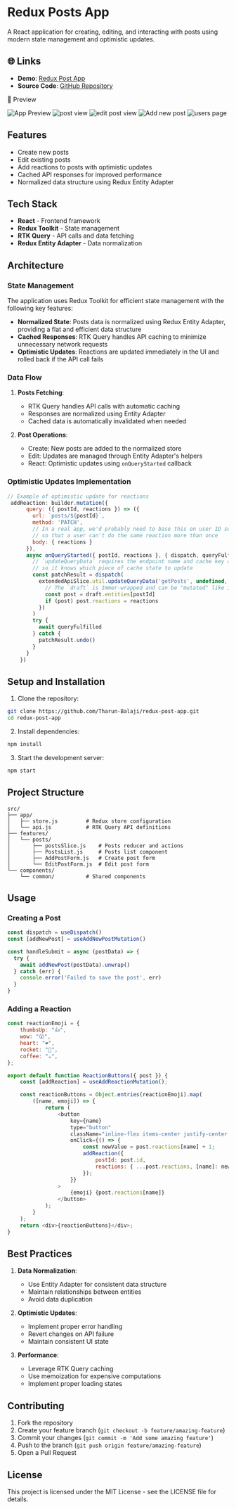 # Redux Posts App

A React application for creating, editing, and interacting with posts using modern state management and optimistic updates.

## 🌐 Links
- **Demo**: [Redux Post App](https://tharun-balaji.github.io/redux-post-app/)
- **Source Code**: [GitHub Repository](https://github.com/Tharun-Balaji/React.js/tree/main/React-Projects/post-app)

📸 Preview

![App Preview](image.png)
![post view](image-1.png)
![edit post view](image-2.png)
![Add new post](image-3.png)
![users page](image-4.png)

## Features

- Create new posts
- Edit existing posts
- Add reactions to posts with optimistic updates
- Cached API responses for improved performance
- Normalized data structure using Redux Entity Adapter

## Tech Stack

- **React** - Frontend framework
- **Redux Toolkit** - State management
- **RTK Query** - API calls and data fetching
- **Redux Entity Adapter** - Data normalization

## Architecture

### State Management
The application uses Redux Toolkit for efficient state management with the following key features:

- **Normalized State**: Posts data is normalized using Redux Entity Adapter, providing a flat and efficient data structure
- **Cached Responses**: RTK Query handles API caching to minimize unnecessary network requests
- **Optimistic Updates**: Reactions are updated immediately in the UI and rolled back if the API call fails

### Data Flow

1. **Posts Fetching**:
   - RTK Query handles API calls with automatic caching
   - Responses are normalized using Entity Adapter
   - Cached data is automatically invalidated when needed

2. **Post Operations**:
   - Create: New posts are added to the normalized store
   - Edit: Updates are managed through Entity Adapter's helpers
   - React: Optimistic updates using `onQueryStarted` callback

### Optimistic Updates Implementation

```javascript
// Example of optimistic update for reactions
 addReaction: builder.mutation({
      query: ({ postId, reactions }) => ({
        url: `posts/${postId}`,
        method: 'PATCH',
        // In a real app, we'd probably need to base this on user ID somehow
        // so that a user can't do the same reaction more than once
        body: { reactions }
      }),
      async onQueryStarted({ postId, reactions }, { dispatch, queryFulfilled }) {
        // `updateQueryData` requires the endpoint name and cache key arguments,
        // so it knows which piece of cache state to update
        const patchResult = dispatch(
          extendedApiSlice.util.updateQueryData('getPosts', undefined, draft => {
            // The `draft` is Immer-wrapped and can be "mutated" like in createSlice
            const post = draft.entities[postId]
            if (post) post.reactions = reactions
          })
        )
        try {
          await queryFulfilled
        } catch {
          patchResult.undo()
        }
      }
    })
```

## Setup and Installation

1. Clone the repository:
```bash
git clone https://github.com/Tharun-Balaji/redux-post-app.git
cd redux-post-app
```

2. Install dependencies:
```bash
npm install
```

3. Start the development server:
```bash
npm start
```

## Project Structure

```
src/
├── app/
│   ├── store.js         # Redux store configuration
│   └── api.js           # RTK Query API definitions
├── features/
│   └── posts/
│       ├── postsSlice.js    # Posts reducer and actions
│       ├── PostsList.js     # Posts list component
│       ├── AddPostForm.js   # Create post form
│       └── EditPostForm.js  # Edit post form
└── components/
    └── common/          # Shared components
```

## Usage

### Creating a Post
```javascript
const dispatch = useDispatch()
const [addNewPost] = useAddNewPostMutation()

const handleSubmit = async (postData) => {
  try {
    await addNewPost(postData).unwrap()
  } catch (err) {
    console.error('Failed to save the post', err)
  }
}
```

### Adding a Reaction
```javascript
const reactionEmoji = {
	thumbsUp: "👍",
	wow: "😮",
	heart: "❤️",
	rocket: "🚀",
	coffee: "☕",
};

export default function ReactionButtons({ post }) {
	const [addReaction] = useAddReactionMutation();

	const reactionButtons = Object.entries(reactionEmoji).map(
		([name, emoji]) => {
			return (
				<button
					key={name}
					type="button"
					className="inline-flex items-center justify-center px-2 py-1 rounded-md bg-white hover:bg-gray-100 focus:outline-none focus:ring-2 focus:ring-offset-2 focus:ring-blue-500 transition duration-200 ease-in-out m-1 border border-blue-300"
					onClick={() => {
						const newValue = post.reactions[name] + 1;
						addReaction({
							postId: post.id,
							reactions: { ...post.reactions, [name]: newValue },
						});
					}}
				>
					{emoji} {post.reactions[name]}
				</button>
			);
		}
	);
	return <div>{reactionButtons}</div>;
}
```

## Best Practices

1. **Data Normalization**:
   - Use Entity Adapter for consistent data structure
   - Maintain relationships between entities
   - Avoid data duplication

2. **Optimistic Updates**:
   - Implement proper error handling
   - Revert changes on API failure
   - Maintain consistent UI state

3. **Performance**:
   - Leverage RTK Query caching
   - Use memoization for expensive computations
   - Implement proper loading states

## Contributing

1. Fork the repository
2. Create your feature branch (`git checkout -b feature/amazing-feature`)
3. Commit your changes (`git commit -m 'Add some amazing feature'`)
4. Push to the branch (`git push origin feature/amazing-feature`)
5. Open a Pull Request

## License

This project is licensed under the MIT License - see the LICENSE file for details.
